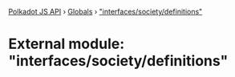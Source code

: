 [Polkadot JS API](../README.md) › [Globals](../globals.md) › ["interfaces/society/definitions"](_interfaces_society_definitions_.md)

# External module: "interfaces/society/definitions"


